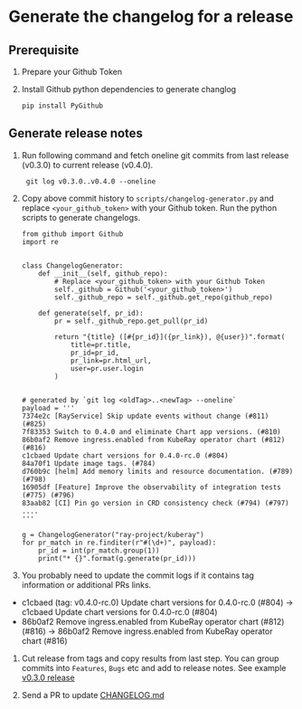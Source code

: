 # Generate the changelog for a release

## Prerequisite

1. Prepare your Github Token

1. Install Github python dependencies to generate changlog 
    ```
    pip install PyGithub
    ```

## Generate release notes

1. Run following command and fetch oneline git commits from last release (v0.3.0) to current release (v0.4.0).

    ```
     git log v0.3.0..v0.4.0 --oneline
    ```
 
1. Copy above commit history to `scripts/changelog-generator.py` and replace `<your_github_token>` with your Github token. Run the python scripts to generate changelogs.

    ```
    from github import Github
    import re
    
    
    class ChangelogGenerator:
        def __init__(self, github_repo):
            # Replace <your_github_token> with your Github Token
            self._github = Github('<your_github_token>')
            self._github_repo = self._github.get_repo(github_repo)
    
        def generate(self, pr_id):
            pr = self._github_repo.get_pull(pr_id)
    
            return "{title} ([#{pr_id}]({pr_link}), @{user})".format(
                title=pr.title,
                pr_id=pr_id,
                pr_link=pr.html_url,
                user=pr.user.login
            )
    
    
    # generated by `git log <oldTag>..<newTag> --oneline`
    payload = '''
    7374e2c [RayService] Skip update events without change (#811) (#825)
    7f83353 Switch to 0.4.0 and eliminate Chart app versions. (#810)
    86b0af2 Remove ingress.enabled from KubeRay operator chart (#812) (#816)
    c1cbaed Update chart versions for 0.4.0-rc.0 (#804)
    84a70f1 Update image tags. (#784)
    d760b9c [helm] Add memory limits and resource documentation. (#789) (#798)
    16905df [Feature] Improve the observability of integration tests (#775) (#796)
    83aab82 [CI] Pin go version in CRD consistency check (#794) (#797)
    ....
    '''

    g = ChangelogGenerator("ray-project/kuberay")
    for pr_match in re.finditer(r"#(\d+)", payload):
        pr_id = int(pr_match.group(1))
        print("* {}".format(g.generate(pr_id)))
    ```
1. You probably need to update the commit logs if it contains tag information or additional PRs links.

- c1cbaed (tag: v0.4.0-rc.0) Update chart versions for 0.4.0-rc.0 (#804) -> c1cbaed Update chart versions for 0.4.0-rc.0 (#804)
- 86b0af2 Remove ingress.enabled from KubeRay operator chart (#812) (#816) -> 86b0af2 Remove ingress.enabled from KubeRay operator chart (#816)

1. Cut release from tags and copy results from last step. You can group commits into `Features`, `Bugs` etc and add to release notes.
See example [v0.3.0 release](https://github.com/ray-project/kuberay/releases/tag/v0.3.0)

1. Send a PR to update [CHANGELOG.md](https://github.com/ray-project/kuberay/blob/master/CHANGELOG.md)
 